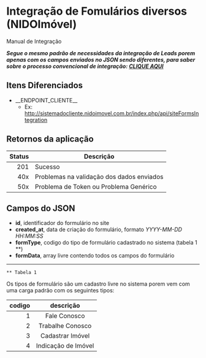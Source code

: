 # Integração de Fomulários diversos (NIDOImóvel)
Manual de Integração

***Segue o mesmo padrão de necessidades da integração de Leads porem apenas com os campos enviados no JSON sendo diferentes, para saber sobre o processo convencional de integração: [CLIQUE AQUI](./README.md)***

## Itens Diferenciados
- \_\_ENDPOINT_CLIENTE__
   - Ex: http://sistemadocliente.nidoimovel.com.br/index.php/api/siteFormsIntegration
   
## Retornos da aplicação
|Status|Descrição|
|-:|-|
|201|Sucesso|
|40x|Problemas na validação dos dados enviados|
|50x|Problema de Token ou Problema Genérico|
   
## Campos do JSON
 - **id**, identificador do formulário no site
 - **created_at**, data de criação do formulário, formato *YYYY-MM-DD HH:MM:SS*
 - **formType**, codigo do tipo de formulário cadastrado no sistema (tabela 1 **)
 - **formData**, array livre contendo todos os campos do formulário

---

`** Tabela 1`

Os tipos de formulário são um cadastro livre no sistema porem vem com uma carga padrão com os seguintes tipos:

  | codigo | descrição           |
  |-------:|:-------------------:|
  |      1 | Fale Conosco        |
  |      2 | Trabalhe Conosco    |
  |      3 | Cadastrar Imóvel    |
  |      4 | Indicação de Imóvel |
